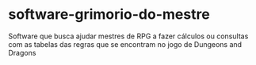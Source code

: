 # software-grimorio-do-mestre
Software que busca ajudar mestres de RPG a fazer cálculos ou consultas com as tabelas das regras que se encontram no jogo de Dungeons and Dragons
